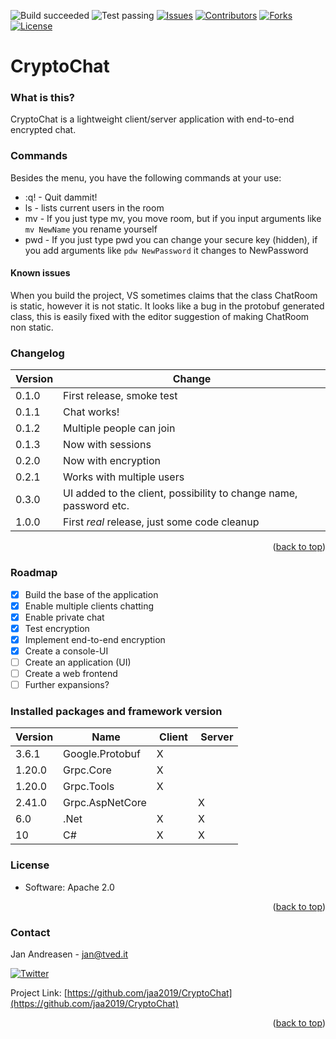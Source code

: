 ![Build succeeded][build-shield]
![Test passing][test-shield]
[![Issues][issues-shield]][issues-url]
[![Contributors][contributors-shield]][contributors-url]
[![Forks][forks-shield]][forks-url]
[![License][license-shield]][license-url]
# CryptoChat

### What is this?
CryptoChat is a lightweight client/server application with end-to-end encrypted chat.

### Commands
Besides the menu, you have the following commands at your use:
- :q! - Quit dammit!
- ls - lists current users in the room
- mv - If you just type mv, you move room, but if you input arguments like `mv NewName` you rename yourself
- pwd - If you just type pwd you can change your secure key (hidden), if you add arguments like `pdw NewPassword` it changes to NewPassword

#### Known issues
When you build the project, VS sometimes claims that the class ChatRoom is static, however it is not static. It looks like a bug in the protobuf generated class, this is easily fixed with the editor suggestion of making ChatRoom non static.

### Changelog
| Version | Change |
|-|-|
| 0.1.0 | First release, smoke test |
| 0.1.1 | Chat works! |
| 0.1.2 | Multiple people can join |
| 0.1.3 | Now with sessions |
| 0.2.0 | Now with encryption |
| 0.2.1 | Works with multiple users |
| 0.3.0 | UI added to the client, possibility to change name, password etc. |
| 1.0.0 | First *real* release, just some code cleanup |
<p align="right">(<a href="#top">back to top</a>)</p>

### Roadmap
- [x] Build the base of the application
- [x] Enable multiple clients chatting
- [x] Enable private chat
- [x] Test encryption
- [x] Implement end-to-end encryption
- [x] Create a console-UI
- [ ] Create an application (UI)
- [ ] Create a web frontend
- [ ] Further expansions?

### Installed packages and framework version
| Version | Name | Client | Server |
|-|-|-|-|
|3.6.1|Google.Protobuf|X||
|1.20.0|Grpc.Core|X||
|1.20.0|Grpc.Tools|X||
|2.41.0|Grpc.AspNetCore||X|
|6.0|.Net|X|X|
|10|C#|X|X|

### License
* Software: Apache 2.0
<p align="right">(<a href="#top">back to top</a>)</p>


### Contact
Jan Andreasen - jan@tved.it

[![Twitter][twitter-shield]][twitter-url]

Project Link: [https://github.com/jaa2019/CryptoChat](https://github.com/jaa2019/CryptoChat)
<p align="right">(<a href="#top">back to top</a>)</p>


<!-- MARKDOWN LINKS & IMAGES -->
<!-- https://www.markdownguide.org/basic-syntax/#reference-style-links -->
[build-shield]: https://img.shields.io/badge/Build-success-brightgreen.svg
[test-shield]: https://img.shields.io/badge/Tests-pass-brightgreen.svg
[contributors-shield]: https://img.shields.io/github/contributors/jaa2019/CryptoChat.svg?style=badge
[contributors-url]: https://github.com/jaa2019/CryptoChat/graphs/contributors
[forks-shield]: https://img.shields.io/github/forks/jaa2019/CryptoChat.svg?style=badge
[forks-url]: https://github.com/jaa2019/CryptoChat/network/members
[issues-shield]: https://img.shields.io/github/issues/jaa2019/CryptoChat.svg?style=badge
[issues-url]: https://github.com/jaa2019/CryptoChat/issues
[license-shield]: https://img.shields.io/github/license/jaa2019/CryptoChat.svg?style=badge
[license-url]: https://github.com/jaa2019/CryptoChat/blob/master/LICENSE
[twitter-shield]: https://img.shields.io/twitter/follow/andreasen_jan?style=social
[twitter-url]: https://twitter.com/andreasen_jan
